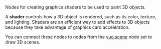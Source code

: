 Nodes for creating graphics shaders to be used to paint 3D objects.

A **shader** controls how a 3D object is rendered, such as its color, texture, and lighting. Shaders are an efficient way to add effects to 3D objects because they take advantage of graphics card acceleration. 

You can connect these nodes to nodes from the [vuo.scene](vuo-nodeset://vuo.scene) node set to draw 3D scenes. 
